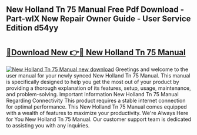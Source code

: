 ## New Holland Tn 75 Manual Free Pdf Download - Part-wlX New Repair Owner Guide - User Service Edition d54yy

# <h2><a href="http://bc85792.oget.top/?id=New+Holland+Tn+75+Manual">🔗Download New 👉🔴 New Holland Tn 75 Manual</a></h2>

[![New Holland Tn 75 Manual new download](https://i.imgur.com/5g1atiW.png)](http://bc85792.oget.top/?id=New+Holland+Tn+75+Manual)
Greetings and welcome to the user manual for your newly synced New Holland Tn 75 Manual. This manual is specifically designed to help you get the most out of your product by providing a thorough explanation of its features, setup, usage, maintenance, and problem-solving. Important Information New Holland Tn 75 Manual Regarding Connectivity This product requires a stable internet connection for optimal performance. This New Holland Tn 75 Manual comes equipped with a wealth of features to maximize your productivity. We're Always Here for You New Holland Tn 75 Manual. Our customer support team is dedicated to assisting you with any inquiries.
